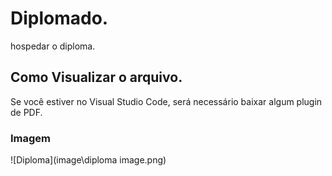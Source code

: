 # Diplomado.
hospedar o diploma.

## Como Visualizar o arquivo.

Se você estiver no Visual Studio Code, será necessário baixar algum plugin de PDF.

### Imagem
![Diploma](image\diploma image.png)